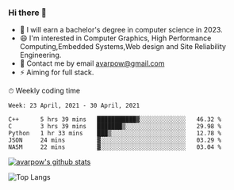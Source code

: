 ### Hi there 👋
<!--I have been a GitHub member for [![Years Badge](https://badges.pufler.dev/years/avarpow)](https://badges.pufler.dev)-->
- 🌱 I will earn a bachelor's degree in computer science in 2023.
- 😄 I'm interested in Computer Graphics, High Performance Computing,Embedded Systems,Web design and Site Reliability Engineering.
- 💬 Contact me by email avarpow@gmail.com
- ⚡ Aiming for full stack.

<!--💻 Coding Activity Logging

[![Commits Badge](https://badges.pufler.dev/commits/weekly/avarpow)](https://badges.pufler.dev)-->

⏱ Weekly coding time
<!--START_SECTION:waka-->
```text
Week: 23 April, 2021 - 30 April, 2021

C++      5 hrs 39 mins   ███████████▓░░░░░░░░░░░░░   46.32 % 
C        3 hrs 39 mins   ███████▒░░░░░░░░░░░░░░░░░   29.98 % 
Python   1 hr 33 mins    ███▒░░░░░░░░░░░░░░░░░░░░░   12.78 % 
JSON     24 mins         ▓░░░░░░░░░░░░░░░░░░░░░░░░   03.29 % 
NASM     22 mins         ▓░░░░░░░░░░░░░░░░░░░░░░░░   03.04 % 
```
<!--END_SECTION:waka-->

[![avarpow's github stats](https://github-readme-stats.vercel.app/api?username=avarpow&count_private=true&show_icons=true&hide=issues&hide_border=true)](https://github.com/anuraghazra/github-readme-stats)

![Top Langs](https://github-readme-stats.vercel.app/api/top-langs/?username=avarpow&layout=compact&hide_border=true) 
<!--[![avarpow's wakatime stats](https://github-readme-stats.vercel.app/api/wakatime?username=avarpow)](https://github.com/anuraghazra/github-readme-stats)-->
